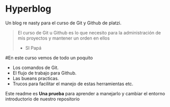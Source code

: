 # Hyperblog
Un blog re nasty para el curso de Git y Github de platzi.

>El curso de Git u Github es lo que necesito para la administraci&oacute;n de mis proyectos y mantener un orden en ellos
> - SI Pap&aacute;

#En este curso vemos de todo un poquito
* Los comandos de Git.
* El flujo de trabajo para Github.
* Las bueans practicas.
* Trucos para facilitar el manejo de estas herramientas etc.

Este readme es **Una prueba** para aprender a manejarlo y cambiar el entorno introductorio de nuestro repositorio
